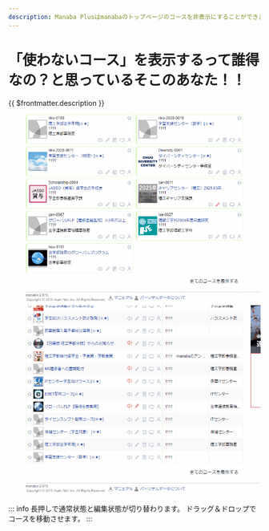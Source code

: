 ```yaml
---
description: Manaba Plusはmanabaのトップページのコースを非表示にすることができます！！
---
```


# 「使わないコース」を表示するって誰得なの？と思っているそこのあなた！！

{{ $frontmatter.description }}

![](./hide-card-courses.gif)
![](./hide-list-courses.gif)

::: info
長押しで通常状態と編集状態が切り替わります。
ドラッグ＆ドロップでコースを移動させます。
:::
